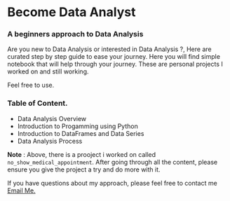 # Become Data Analyst

### A beginners approach to Data Analysis

Are you new to Data Analysis or interested in Data Analysis ?, Here are curated step by step guide to ease your journey. Here you will find simple notebook that will help through your journey. These are personal projects I worked on and still working.

Feel free to use.

### Table of Content.

- Data Analysis Overview
- Introduction to Progamming using Python
- Introduction to DataFrames and Data Series
- Data Analysis Process

**Note** :
Above, there is a prooject i worked on called `no_show_medical_appointment`. After going through all the content, please ensure you give the project a try and do more with it.

If you have questions about my approach, please feel free to contact me [Email Me.](omifaredammy@gmail.com)
